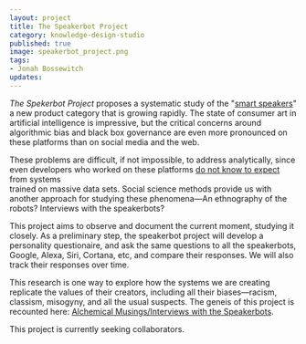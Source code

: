 ```yaml
---
layout: project
title: The Speakerbot Project
category: knowledge-design-studio
published: true
image: speakerbot_project.png
tags:
- Jonah Bossewitch
updates:
---
```


*The Spekerbot Project* proposes a systematic study of the "[smart speakers](https://en.wikipedia.org/wiki/Smart_speaker)"
a new product category that is growing rapidly. The state of consumer art in artificial intelligence is impressive, but 
the critical concerns around algorithmic bias and black box governance are even more pronounced on these platforms than 
on social media and the web.

These problems are difficult, if not impossible, to address analytically, since even developers who worked on these 
platforms [do not know to expect](https://www.nytimes.com/2016/12/14/magazine/the-great-ai-awakening.html) from systems  
trained on massive data sets. Social science methods provide us with another approach for studying these phenomena—An 
ethnography of the robots? Interviews with the speakerbots?  

This project aims to observe and document the current moment, studying it closely. As a preliminary step, the speakerbot 
project will develop a personality questionaire, and ask the same questions to all the speakerbots, Google, Alexa, Siri, 
Cortana, etc, and compare their responses. We will also track their responses over time. 

This research is one way to explore how the systems we are creating replicate the values of their creators, including 
all their biases—racism, classism, misogyny, and all the usual suspects. The geneis of this project is recounted here: 
[Alchemical Musings/Interviews with the Speakerbots](http://alchemicalmusings.org/2017/08/31/interviews-with-the-speakerbots/).  

This project is currently seeking collaborators. 